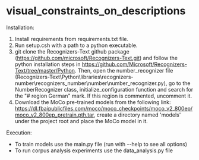 ﻿# visual_constraints_on_descriptions

Installation:

1. Install requirements from requirements.txt file.
2. Run setup.csh with a path to a python executable.
3. git clone the Recognizers-Text github package (https://github.com/microsoft/Recognizers-Text.git) and follow the python installation steps in https://github.com/Microsoft/Recognizers-Text/tree/master/Python. Then, open the number_recognizer file (Recognizers-Text\Python\libraries\recognizers-number\recognizers_number\number\number_recognizer.py), go to the NumberRecognizer class, initialize_configuration function and search for the "# region German" mark. If this region is commented, uncomment it.
4. Download the MoCo pre-trained models from the following link: https://dl.fbaipublicfiles.com/moco/moco_checkpoints/moco_v2_800ep/moco_v2_800ep_pretrain.pth.tar, create a directory named 'models' under the project root and place the MoCo model in it.

Execution:
- To train models use the main.py file (run with --help to see all options)
- To run corpus analysis experiments use the data_analysis.py file
